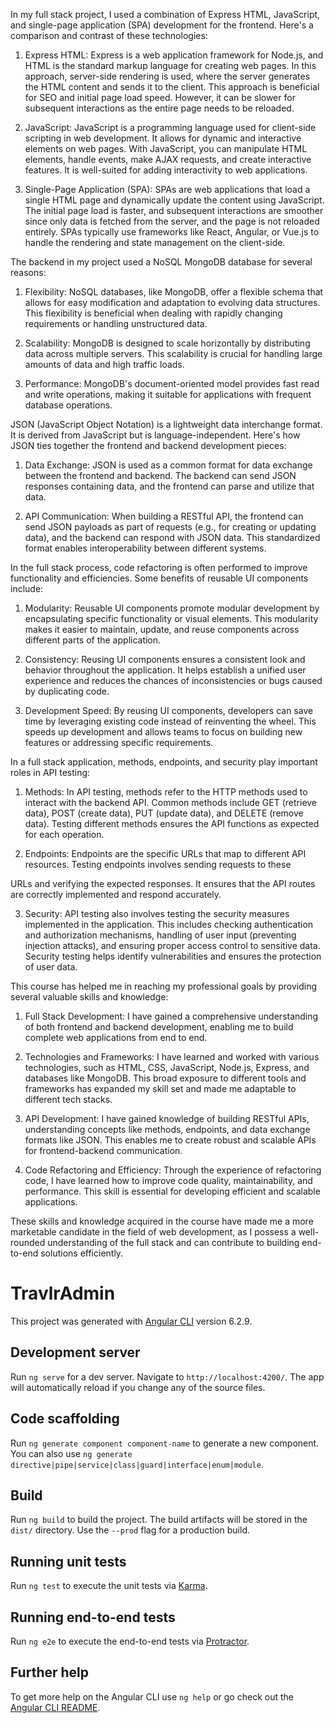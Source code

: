 In my full stack project, I used a combination of Express HTML, JavaScript, and single-page application (SPA) development for the frontend. Here's a comparison and contrast of these technologies:

1. Express HTML: Express is a web application framework for Node.js, and HTML is the standard markup language for creating web pages. In this approach, server-side rendering is used, where the server generates the HTML content and sends it to the client. This approach is beneficial for SEO and initial page load speed. However, it can be slower for subsequent interactions as the entire page needs to be reloaded.

2. JavaScript: JavaScript is a programming language used for client-side scripting in web development. It allows for dynamic and interactive elements on web pages. With JavaScript, you can manipulate HTML elements, handle events, make AJAX requests, and create interactive features. It is well-suited for adding interactivity to web applications.

3. Single-Page Application (SPA): SPAs are web applications that load a single HTML page and dynamically update the content using JavaScript. The initial page load is faster, and subsequent interactions are smoother since only data is fetched from the server, and the page is not reloaded entirely. SPAs typically use frameworks like React, Angular, or Vue.js to handle the rendering and state management on the client-side.

The backend in my project used a NoSQL MongoDB database for several reasons:

1. Flexibility: NoSQL databases, like MongoDB, offer a flexible schema that allows for easy modification and adaptation to evolving data structures. This flexibility is beneficial when dealing with rapidly changing requirements or handling unstructured data.

2. Scalability: MongoDB is designed to scale horizontally by distributing data across multiple servers. This scalability is crucial for handling large amounts of data and high traffic loads.

3. Performance: MongoDB's document-oriented model provides fast read and write operations, making it suitable for applications with frequent database operations.

JSON (JavaScript Object Notation) is a lightweight data interchange format. It is derived from JavaScript but is language-independent. Here's how JSON ties together the frontend and backend development pieces:

1. Data Exchange: JSON is used as a common format for data exchange between the frontend and backend. The backend can send JSON responses containing data, and the frontend can parse and utilize that data.

2. API Communication: When building a RESTful API, the frontend can send JSON payloads as part of requests (e.g., for creating or updating data), and the backend can respond with JSON data. This standardized format enables interoperability between different systems.

In the full stack process, code refactoring is often performed to improve functionality and efficiencies. Some benefits of reusable UI components include:

1. Modularity: Reusable UI components promote modular development by encapsulating specific functionality or visual elements. This modularity makes it easier to maintain, update, and reuse components across different parts of the application.

2. Consistency: Reusing UI components ensures a consistent look and behavior throughout the application. It helps establish a unified user experience and reduces the chances of inconsistencies or bugs caused by duplicating code.

3. Development Speed: By reusing UI components, developers can save time by leveraging existing code instead of reinventing the wheel. This speeds up development and allows teams to focus on building new features or addressing specific requirements.

In a full stack application, methods, endpoints, and security play important roles in API testing:

1. Methods: In API testing, methods refer to the HTTP methods used to interact with the backend API. Common methods include GET (retrieve data), POST (create data), PUT (update data), and DELETE (remove data). Testing different methods ensures the API functions as expected for each operation.

2. Endpoints: Endpoints are the specific URLs that map to different API resources. Testing endpoints involves sending requests to these

 URLs and verifying the expected responses. It ensures that the API routes are correctly implemented and respond accurately.

3. Security: API testing also involves testing the security measures implemented in the application. This includes checking authentication and authorization mechanisms, handling of user input (preventing injection attacks), and ensuring proper access control to sensitive data. Security testing helps identify vulnerabilities and ensures the protection of user data.

This course has helped me in reaching my professional goals by providing several valuable skills and knowledge:

1. Full Stack Development: I have gained a comprehensive understanding of both frontend and backend development, enabling me to build complete web applications from end to end.

2. Technologies and Frameworks: I have learned and worked with various technologies, such as HTML, CSS, JavaScript, Node.js, Express, and databases like MongoDB. This broad exposure to different tools and frameworks has expanded my skill set and made me adaptable to different tech stacks.

3. API Development: I have gained knowledge of building RESTful APIs, understanding concepts like methods, endpoints, and data exchange formats like JSON. This enables me to create robust and scalable APIs for frontend-backend communication.

4. Code Refactoring and Efficiency: Through the experience of refactoring code, I have learned how to improve code quality, maintainability, and performance. This skill is essential for developing efficient and scalable applications.

These skills and knowledge acquired in the course have made me a more marketable candidate in the field of web development, as I possess a well-rounded understanding of the full stack and can contribute to building end-to-end solutions efficiently.

# TravlrAdmin

This project was generated with [Angular CLI](https://github.com/angular/angular-cli) version 6.2.9.

## Development server

Run `ng serve` for a dev server. Navigate to `http://localhost:4200/`. The app will automatically reload if you change any of the source files.

## Code scaffolding

Run `ng generate component component-name` to generate a new component. You can also use `ng generate directive|pipe|service|class|guard|interface|enum|module`.

## Build

Run `ng build` to build the project. The build artifacts will be stored in the `dist/` directory. Use the `--prod` flag for a production build.

## Running unit tests

Run `ng test` to execute the unit tests via [Karma](https://karma-runner.github.io).

## Running end-to-end tests

Run `ng e2e` to execute the end-to-end tests via [Protractor](http://www.protractortest.org/).

## Further help

To get more help on the Angular CLI use `ng help` or go check out the [Angular CLI README](https://github.com/angular/angular-cli/blob/master/README.md).
